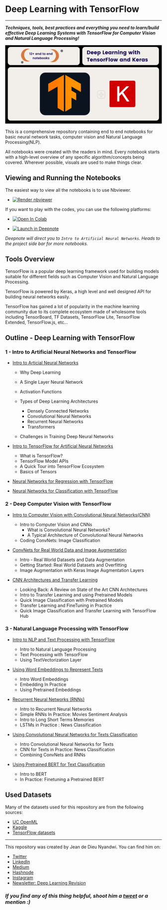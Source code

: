 # Deep Learning with TensorFlow
****************

***Techniques, tools, best practices and everything you need to learn/build effective Deep Learning Systems with TensorFlow for Computer Vision and Natural Language Processing!***

![toolss](https://github.com/Nyandwi/deep_learning_with_tensorflow/blob/master/images/tf_cover_image.png)


This is a comprehensive repository containing end to end notebooks for basic neural network tasks, computer vision and Natural Language Processing(NLP). 


All notebooks were created with the readers in mind. Every notebook starts with a high-level overview of any specific algorithm/concepts being covered. Wherever possible, visuals are used to make things clear. 


## Viewing and Running the Notebooks

The easiest way to view all the notebooks is to use Nbviewer. 

* <a href="https://nbviewer.jupyter.org/github/Nyandwi/deep_learning_with_tensorflow"><img src="https://raw.githubusercontent.com/jupyter/design/master/logos/Badges/nbviewer_badge.svg" alt="Render nbviewer" /></a>

If you want to play with the codes, you can use the following platforms: 

* <a href="https://colab.research.google.com/github/Nyandwi/deep_learning_with_tensorflow" target="_parent"><img src="https://colab.research.google.com/assets/colab-badge.svg" alt="Open In Colab"/></a>

* <a href="https://deepnote.com/project/deeplearningwithtensorflow-CwP_9QTaQbOFU5INzo3eIQ/%2Fdeep_learning_with_tensorflow%2F1_Intro_to_neural_networks_with_tensorflow%2F1_intro_to_neural_networks.ipynb"><img src="https://deepnote.com/buttons/launch-in-deepnote-small.svg" alt="Launch in Deepnote" /></a>

*Deepnote will direct you to `Intro to Artificial Neural Networks`. Heads to the project side bar for more notebooks.*


## Tools Overview


TensorFlow is a popular deep learning framework used for building models suitable for different fields such as Computer Vision and Natural Language Processing. 

TensorFlow is powered by Keras, a high level and well designed API for building neural networks easily. 

TensorFlow has gained a lot of popularity in the machine learning community due to its complete ecosystem made of wholesome tools including TensorBoard, TF Datasets, TensorFlow Lite, TensorFlow Extended, TensorFlow.js, etc...


## Outline - Deep Learning with TensorFlow

### 1 - Intro to Artificial Neural Networks and TensorFlow

* [Intro to Articial Neural Networks](https://github.com/Nyandwi/deep_learning_with_tensorflow/blob/master/1_Intro_to_neural_networks_with_tensorflow/1_intro_to_neural_networks.ipynb)

    * Why Deep Learning
    * A Single Layer Neural Network
    * Activation Functions
    * Types of Deep Learning Architectures
        * Densely Connected Networks
        * Convolutional Neural Networks
        * Recurrent Neural Networks
        * Transformers
        
    * Challenges in Training Deep Neural Networks
    
* [Intro to TensorFlow for Artificial Neural Networks](https://github.com/Nyandwi/deep_learning_with_tensorflow/blob/master/1_Intro_to_neural_networks_with_tensorflow/2_intro_to_tensorflow_for_deeplearning.ipynb)

    * What is TensorFlow?
    * TensorFlow Model APIs
    * A Quick Tour into TensorFlow Ecosystem
    * Basics of Tensors
    
* [Neural Networks for Regression with TensorFlow](https://github.com/Nyandwi/deep_learning_with_tensorflow/blob/master/1_Intro_to_neural_networks_with_tensorflow/3_neural_networks_for_regresion_with_tensorflow.ipynb)

* [Neural Networks for Classification with TensorFlow](https://github.com/Nyandwi/deep_learning_with_tensorflow/blob/master/1_Intro_to_neural_networks_with_tensorflow/4_neural_networks_for_classification_with_tensorflow.ipynb)


### 2 - Deep Computer Vision with TensorFlow
 
* [Intro to Computer Vision with Convolutional Neural Networks(CNN)](https://github.com/Nyandwi/deep_learning_with_tensorflow/blob/master/2_deep_computer_vision_with_tensorflow/1_intro_to_computer_vision_and_cnn.ipynb)

    * Intro to Computer Vision and CNNs
       * What is Convolutional Neural Networks?
       * A Typical Architecture of Convolutional Neural Networks
    * Coding ConvNets: Image Classification
    
* [ConvNets for Real World Data and Image Augmentation](https://github.com/Nyandwi/deep_learning_with_tensorflow/blob/master/2_deep_computer_vision_with_tensorflow/2_cnn_for_real_world_data_and_image_augmentation.ipynb)

    * Intro - Real World Datasets and Data Augmentation
    * Getting Started: Real World Datasets and Overfitting
    * Image Augmentation with Keras Image Augmentation Layers
* [CNN Architectures and Transfer Learning](https://github.com/Nyandwi/deep_learning_with_tensorflow/blob/master/2_deep_computer_vision_with_tensorflow/3_cnn_architectures_and_transfer_learning.ipynb)

    * Looking Back: A Review on State of the Art CNN Architectures
    * Intro to Transfer Learning and using Pretrained Models
    * Quick Image Classification with Pretrained Models
    * Transfer Learning and FineTuning in Practice
    * Quick Image Classification and Transfer Learning with TensorFlow Hub

### 3 - Natural Language Processing with TensorFlow

* [Intro to NLP and Text Processing with TensorFlow](https://github.com/Nyandwi/deep_learning_with_tensorflow/blob/master/3_nlp_with_tensorflow/1_intro_to_nlp_and_text_preprocessing.ipynb)

    * Intro to Natural Language Processing
    * Text Processing with TensorFlow
    * Using TextVectorization Layer
* [Using Word Embeddings to Represent Texts](https://github.com/Nyandwi/deep_learning_with_tensorflow/blob/master/3_nlp_with_tensorflow/2_using_word_embeddings_to_represent_texts.ipynb)

    * Intro Word Embeddings
    * Embedding In Practice
    * Using Pretrained Embeddings
* [Recurrent Neural Networks (RNNs)](https://github.com/Nyandwi/deep_learning_with_tensorflow/blob/master/3_nlp_with_tensorflow/3_recurrent_neural_networks.ipynb)

    * Intro to Recurrent Neural Networks
    * Simple RNNs In Practice: Movies Sentiment Analysis
    * Intro to Long Short Terms Memories
    * LSTMs in Practice : News Classification
    
* [Using Convolutional Neural Networks for Texts Classification](https://github.com/Nyandwi/deep_learning_with_tensorflow/blob/master/3_nlp_with_tensorflow/4_using_cnns_and_rnns_for_texts_classification.ipynb)

    * Intro Convolutional Neural Networks for Texts
    * CNN for Texts in Practice: News Classification
    * Combining ConvNets and RNNs
    
* [Using Pretrained BERT for Text Classification](https://github.com/Nyandwi/deep_learning_with_tensorflow/blob/master/3_nlp_with_tensorflow/5_using_pretrained_bert_for_text_classification.ipynb)

    * Intro to BERT
    * In Practice: Finetuning a Pretrained BERT

## Used Datasets

Many of the datasets used for this repository are from the following sources: 

* [UC OpenML](https://www.openml.org)
* [Kaggle](https://www.kaggle.com/datasets)
* [TensorFlow datasets](https://www.tensorflow.org/datasets/catalog/overview)


********

This repository was created by Jean de Dieu Nyandwi. You can find him on: 
* [Twitter](https://twitter.com/jeande_d)
* [LinkedIn](https://linkedin.com/in/nyandwi)
* [Medium](https://jeande.medium.com)
* [Hashnode](https://jeande.tech)
* [Instagram](https://instgram.com/jeande_d)
* [Newsletter: Deep Learning Revision](https://www.getrevue.co/profile/deepyearning)


### *If you find any of this thing helpful, shoot him a [tweet](https://twitter.com/jeande_d) or a mention :)*

